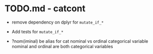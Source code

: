 # TODO.md - catcont

 - remove dependency on dplyr for `mutate_if_*`
 
 - Add tests for `mutate_if_*`
 
 - ?nom(iminal) be alias for cat
   nominal vs ordinal categorical variable 
   nominal and ordinal are both categorical variables




